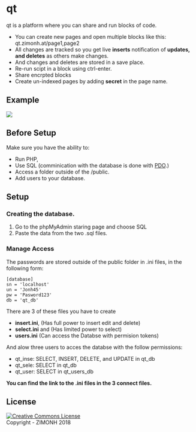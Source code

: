 # qt
qt is a platform where you can share and run blocks of code.
- You can create new pages and open multiple blocks like this: qt.zimonh.at/page1,page2
- All changes are tracked so you get live __inserts__ notification of __updates, and deletes__ as others make changes.
- And changes and deletes are stored in a save place.
- Re-run scipt in a block using ctrl-enter.
- Share encrpted blocks
- Create un-indexed pages by adding __secret__ in the page name.

## Example
<img src="https://blog.zimonh.at/wp-content/uploads/2018/06/qt_sceen.jpg"/>

## Before Setup
Make sure you have the ability to:
- Run PHP,
- Use SQL  (comminication with the database is done with [PDO](http://php.net/manual/en/intro.pdo.php).)
- Access a folder outside of the /public.
- Add users to your database.

## Setup
### Creating the database.
1. Go to the phpMyAdmin staring page and choose SQL
2. Paste the data from the two .sql files.

### Manage Access
The passwords are stored outside of the public folder in .ini files, in the following form:
```
[database]
sn = 'localhost'
un = 'Jonh45'
pw = 'Pasword123'
db = 'qt_db'
```
There are 3 of these files you have to create 
- __insert.ini__, (Has full power to insert edit and delete)
- __select.ini__ and  (Has limited power to select)
- __users.ini__ (Can access the Databse with permision tokens)

And alow three users to acces the databse with the follow permissions:
- qt_inse: SELECT, INSERT, DELETE, and UPDATE in qt_db
- qt_sele: SELECT in qt_db
- qt_user: SELECT in qt_users_db

__You can find the link to the .ini files in the 3 connect files.__

## License
<a rel="license" href="http://creativecommons.org/licenses/by-nc-sa/4.0/"><img alt="Creative Commons License" style="border-width:0" src="https://i.creativecommons.org/l/by-nc-sa/4.0/88x31.png" /></a><br>
Copyright - ZIMONH 2018
